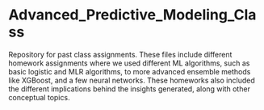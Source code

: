 # Advanced_Predictive_Modeling_Class
Repository for past class assignments. These files include different homework assignments where we used different ML algorithms, such as basic logistic and MLR algorithms, to more advanced ensemble methods like XGBoost, and a few neural networks. These homeworks also included the different implications behind the insights generated, along with other conceptual topics. 
